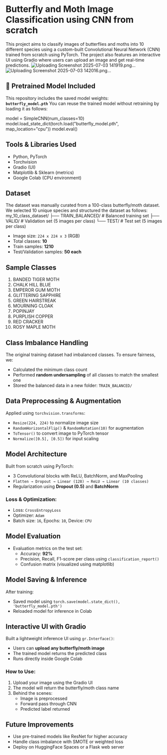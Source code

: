 # Butterfly and Moth Image Classification using CNN from scratch
This project aims to classify images of butterflies and moths into 10 different species using a custom-built Convolutional Neural Network (CNN) trained from scratch using PyTorch. The project also features an interactive UI using Gradio where users can upload an image and get real-time predictions.
![Uploading Screenshot 2025-07-03 141919.png…]()
![Uploading Screenshot 2025-07-03 142016.png…]()

## 🧠 Pretrained Model Included
This repository includes the saved model weights:  
**`butterfly_model.pth`**
You can reuse the trained model without retraining by loading it as follows:

model = SimpleCNN(num_classes=10)
model.load_state_dict(torch.load("butterfly_model.pth", map_location="cpu"))
model.eval()

## Tools & Libraries Used

- Python, PyTorch
- Torchvision
- Gradio (UI)
- Matplotlib & Sklearn (metrics)
- Google Colab (CPU environment)

## Dataset
The dataset was manually curated from a 100-class butterfly/moth dataset. We selected 10 unique species and structured the dataset as follows:
my_10_class_dataset/
├── TRAIN_BALANCED/ # Balanced training set
├── VALID/ # Validation set (5 images per class)
└── TEST/ # Test set (5 images per class)
- Image size: `224 x 224 x 3` (RGB)
- Total classes: **10**
- Train samples: **1210**
- Test/Validation samples: **50 each**
  
## Sample Classes

1. BANDED TIGER MOTH  
2. CHALK HILL BLUE  
3. EMPEROR GUM MOTH  
4. GLITTERING SAPPHIRE  
5. GREEN HAIRSTREAK  
6. MOURNING CLOAK  
7. POPINJAY  
8. PURPLISH COPPER  
9. RED CRACKER  
10. ROSY MAPLE MOTH

## Class Imbalance Handling

The original training dataset had imbalanced classes. To ensure fairness, we:

- Calculated the minimum class count
- Performed **random undersampling** of all classes to match the smallest one
- Stored the balanced data in a new folder: `TRAIN_BALANCED/`

## Data Preprocessing & Augmentation

Applied using `torchvision.transforms`:

- `Resize(224, 224)` to normalize image size
- `RandomHorizontalFlip()` & `RandomRotation(10)` for augmentation
- `ToTensor()` to convert image to PyTorch tensor
- `Normalize([0.5], [0.5])` for input scaling

## Model Architecture

Built from scratch using PyTorch:

- 3 Convolutional blocks with ReLU, BatchNorm, and MaxPooling
- `Flatten → Dropout → Linear (128) → ReLU → Linear (10 classes)`
- Regularization using **Dropout (0.5)** and **BatchNorm**

### Loss & Optimization:
- Loss: `CrossEntropyLoss`
- Optimizer: `Adam`
- Batch size: `16`, Epochs: `10`, Device: `CPU`

## Model Evaluation

- Evaluation metrics on the test set:
  - Accuracy:  **92%**
  - Precision, Recall, F1-score per class using `classification_report()`
  - Confusion matrix (visualized using matplotlib)

## Model Saving & Inference

After training:
- Saved model using `torch.save(model.state_dict(), 'butterfly_model.pth')`
- Reloaded model for inference in Colab

## Interactive UI with Gradio

Built a lightweight inference UI using `gr.Interface()`:
- Users can **upload any butterfly/moth image**
- The trained model returns the predicted class
- Runs directly inside Google Colab

### How to Use:
1. Upload your image using the Gradio UI
2. The model will return the butterfly/moth class name
3. Behind the scenes:
   - Image is preprocessed
   - Forward pass through CNN
   - Predicted label returned

## Future Improvements

- Use pre-trained models like ResNet for higher accuracy
- Handle class imbalance with SMOTE or weighted loss
- Deploy on HuggingFace Spaces or a Flask web server
